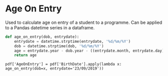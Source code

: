# Age On Entry

Used to calculate age on entry of a student to a programme. Can be applied to a Pandas datetime series in a dataframe.

```python
def age_on_entry(dob, entrydate):
    entrydate = datetime.strptime(entrydate, '%d/%m/%Y')
    dob = datetime.strptime(dob, '%d/%m/%Y')
    age = entrydate.year - dob.year - ((entrydate.month, entrydate.day) < (dob.month, dob.day))
    return age
```

`pdf['AgeOnEntry'] = pdf['BirthDate'].apply(lambda x: age_on_entry(dob=x, entrydate='23/09/2019'))`
